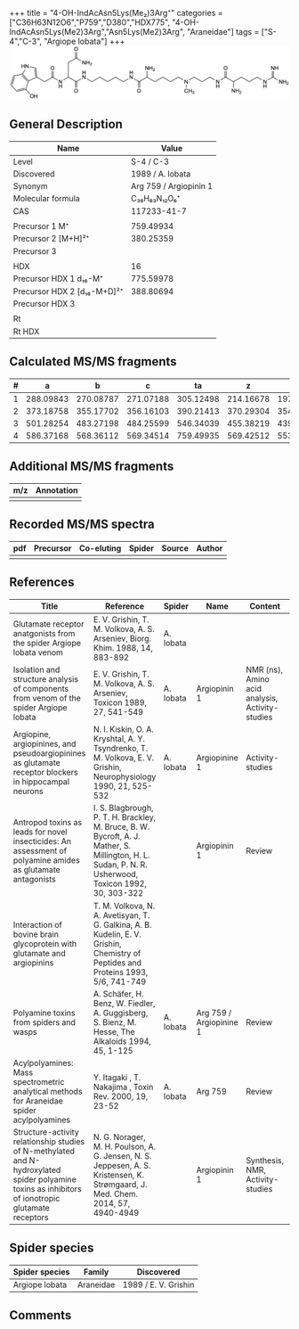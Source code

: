 +++
title = "4-OH-IndAcAsn5Lys(Me₂)3Arg⁺"
categories = ["C36H63N12O6","P759","D380","HDX775",
"4-OH-IndAcAsn5Lys(Me2)3Arg","Asn5Lys(Me2)3Arg",
"Araneidae"]
tags = ["S-4","C-3",
"Argiope lobata"]
+++
![](/img/4-OH-IndAcAsn5Lys(Me2)3Arg.png)

## General Description

| Name                        | Value                  |
|-----------------------------|------------------------|
| Level                       | S-4 / C-3                      |
| Discovered                  | 1989 / A. lobata       |
| Synonym                     | Arg 759 / Argiopinin 1 |
| Molecular formula           | C₃₆H₆₃N₁₂O₆⁺           |
| CAS                         | 117233-41-7            |
|                             |                        |
| Precursor 1  M⁺             | 759.49934              |
| Precursor 2 [M+H]²⁺         | 380.25359              |
| Precursor 3                 |                        |
|                             |                        |
| HDX                         | 16                     |
| Precursor HDX 1  d₁₆-M⁺     | 775.59978              |
| Precursor HDX 2 [d₁₆-M+D]²⁺ | 388.80694              |
| Precursor HDX 3             |                        |
|                             |                        |
| Rt                          |                        |
| Rt HDX                      |                        |

## Calculated MS/MS fragments

| # | a         | b         | c         | ta        | z         | y         | tz        |
|---|-----------|-----------|-----------|-----------|-----------|-----------|-----------|
| 1 | 288.09843 | 270.08787 | 271.07188 | 305.12498 | 214.16678 | 197.14023 | 259.22463 |
| 2 | 373.18758 | 355.17702 | 356.16103 | 390.21413 | 370.29304 | 354.27432 | 387.31959 |
| 3 | 501.28254 | 483.27198 | 484.25599 | 546.34039 | 455.38219 | 439.36347 | 472.40874 |
| 4 | 586.37168 | 568.36112 | 569.34514 | 759.49935 | 569.42512 | 553.40640 | 586.45167 |

## Additional MS/MS fragments

| m/z       | Annotation |
|-----------|------------|
|           |            |

## Recorded MS/MS spectra

| pdf | Precursor | Co-eluting | Spider | Source | Author |
|-----|-----------|------------|--------|--------|--------|
|     |           |            |        |        |        |

## References

| Title                                                                                                                                              | Reference                                                                                                                                             | Spider    | Name                    | Content                                         | Link                                                                        |
|----------------------------------------------------------------------------------------------------------------------------------------------------|-------------------------------------------------------------------------------------------------------------------------------------------------------|-----------|-------------------------|-------------------------------------------------|-----------------------------------------------------------------------------|
| Glutamate receptor anatgonists from the spider Argiope lobata venom                                                                                | E. V. Grishin, T. M. Volkova, A. S. Arseniev, Biorg. Khim. 1988, 14, 883-892                                                                          | A. lobata |                         |                                                 |                                                                         |
| Isolation and structure analysis of components from venom of the spider Argiope lobata                                                             | E. V. Grishin, T. M. Volkova, A. S. Arseniev, Toxicon 1989, 27, 541-549                                                                               | A. lobata | Argiopinin 1            | NMR (ns), Amino acid analysis, Activity-studies | [Link](https://www.sciencedirect.com/science/article/pii/0041010189901153)  |
| Argiopine, argiopinines, and pseudoargiopinines as glutamate receptor blockers in hippocampal neurons                                              | N. I. Kiskin, O. A. Kryshtal, A. Y. Tsyndrenko, T. M. Volkova, E. V. Grishin, Neurophysiology 1990, 21, 525-532                                       | A. lobata | Argiopinine 1           | Activity-studies                                | [Link](https://link.springer.com/article/10.1007/BF01051949)                |
| Antropod toxins as leads for novel insecticides: An assessment of polyamine amides as glutamate antagonists                                        | I. S. Blagbrough, P. T. H. Brackley, M. Bruce, B. W. Bycroft, A. J. Mather, S. Millington, H. L. Sudan, P. N. R. Usherwood, Toxicon 1992, 30, 303-322 |           | Argiopinin 1            | Review                                          | [Link](https://www.sciencedirect.com/science/article/pii/0041010192908712)  |
| Interaction of bovine brain glycoprotein with glutamate and argiopinins                                                                            | T. M. Volkova, N. A. Avetisyan, T. G. Galkina, A. B. Kudelin, E. V. Grishin, Chemistry of Peptides and Proteins 1993, 5/6, 741-749                    |           |                         |                                                 |                                                                         |
| Polyamine toxins from spiders and wasps                                                                                                            | A. Schäfer, H. Benz, W. Fiedler, A. Guggisberg, S. Bienz, M. Hesse, The Alkaloids 1994, 45, 1-125                                                     | A. lobata | Arg 759 / Argiopinine 1 | Review                                          | [Link](https://www.sciencedirect.com/science/article/pii/S009995980860276X) |
| Acylpolyamines: Mass spectrometric analytical methods for Araneidae spider acylpolyamines                                                          | Y. Itagaki , T. Nakajima , Toxin Rev. 2000, 19, 23-52                                                                                                 | A. lobata | Arg 759                 | Review                                          | [Link](https://www.tandfonline.com/doi/abs/10.1081/TXR-100100314)           |
| Structure-activity relationship studies of N-methylated and N-hydroxylated spider polyamine toxins as inhibitors of ionotropic glutamate receptors | N. G. Norager, M. H. Poulson, A. G. Jensen, N. S. Jeppesen, A. S. Kristensen, K. Strømgaard, J. Med. Chem. 2014, 57, 4940-4949                        |           | Argiopinin 1            | Synthesis, NMR, Activity-studies                | [Link](https://pubs.acs.org/doi/abs/10.1021/jm5004705)                      |

## Spider species

| Spider species | Family    | Discovered           |
|----------------|-----------|----------------------|
| Argiope lobata | Araneidae | 1989 / E. V. Grishin |

## Comments